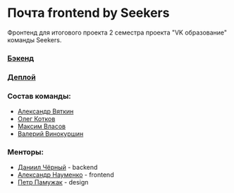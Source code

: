 # Почта frontend by Seekers

Фронтенд для итогового проекта 2 семестра проекта "VK образование" команды Seekers.

### [Бэкенд](https://github.com/go-park-mail-ru/2023_1_Seekers)
### [Деплой](https://deploy-preview-2--papaya-gingersnap-c9306c.netlify.app/)

### Состав команды:
- [Александр Вяткин](https://github.com/MoraPresence)
- [Олег Котков](https://github.com/Ogrebatel)
- [Максим Власов](https://github.com/dyndtikj)
- [Валерий Винокуршин](https://github.com/vvinokurshin)

### Менторы:
- [Даниил Чёрный](https://github.com/Dellvin) - backend
- [Александр Науменко](https://github.com/sashanau) - frontend
- [Петр Памужак](https://github.com/mars444) - design 
